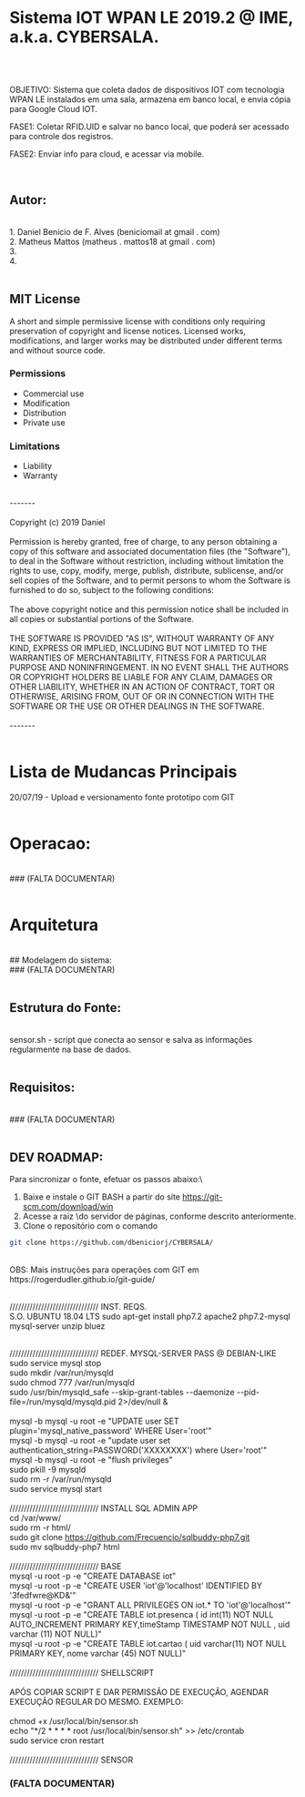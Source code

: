 # Sistema IOT WPAN LE 2019.2 @ IME, a.k.a. CYBERSALA.
<br/>
<br/>

OBJETIVO: Sistema que coleta dados de dispositivos IOT com tecnologia WPAN LE instalados em uma sala, armazena em banco local, e envia cópia para Google Cloud IOT.

FASE1: Coletar RFID.UID e salvar no banco local, que poderá ser acessado para controle dos registros.

FASE2: Enviar info para cloud, e acessar via mobile.

<br/>

## Autor: 
<br/>
1.	Daniel Benicio de F. Alves (beniciomail at gmail . com)
<br/>
2.	Matheus Mattos (matheus . mattos18 at gmail . com)
<br/>
3.
<br/>
4.
<br/>    
<br/>

## MIT License 
A short and simple permissive license with conditions only requiring preservation of copyright and license notices. Licensed works, modifications, and larger works may be distributed under different terms and without source code.
<br/>

### Permissions
+ Commercial use
+ Modification
+ Distribution
+ Private use
### Limitations
+ Liability
+ Warranty
<br/>
-------
<br/>
<br/>
Copyright (c) 2019 Daniel
<br/>
<br/>
Permission is hereby granted, free of charge, to any person obtaining a copy of this software and associated documentation files (the "Software"), to deal in the Software without restriction, including without limitation the rights to use, copy, modify, merge, publish, distribute, sublicense, and/or sell copies of the Software, and to permit persons to whom the Software is furnished to do so, subject to the following conditions:
<br/>
<br/>
The above copyright notice and this permission notice shall be included in all copies or substantial portions of the Software.
<br/>
<br/>
THE SOFTWARE IS PROVIDED "AS IS", WITHOUT WARRANTY OF ANY KIND, EXPRESS OR IMPLIED, INCLUDING BUT NOT LIMITED TO THE WARRANTIES OF MERCHANTABILITY, FITNESS FOR A PARTICULAR PURPOSE AND NONINFRINGEMENT. IN NO EVENT SHALL THE AUTHORS OR COPYRIGHT HOLDERS BE LIABLE FOR ANY CLAIM, DAMAGES OR OTHER LIABILITY, WHETHER IN AN ACTION OF CONTRACT, TORT OR OTHERWISE, ARISING FROM, OUT OF OR IN CONNECTION WITH THE SOFTWARE OR THE USE OR OTHER DEALINGS IN THE SOFTWARE.
<br/>
<br/>
-------
<br/>
<br/>

# Lista de Mudancas Principais
20/07/19 - Upload e versionamento fonte prototipo com GIT
<br/>
<br/>

# Operacao:
<br/>
### (FALTA DOCUMENTAR)
<br/>
<br/>



# Arquitetura
<br/>
## Modelagem do sistema:
<br/>
### (FALTA DOCUMENTAR)
<br/>
<br/>

## Estrutura do Fonte:
<br/>
sensor.sh     - script que conecta ao sensor e salva as informações regularmente na base de dados.
<br/>
<br/>


## Requisitos:
<br/>
### (FALTA DOCUMENTAR)
<br/>
<br/>


## DEV ROADMAP:
Para sincronizar o fonte, efetuar os passos abaixo:\
1. Baixe e instale o GIT BASH a partir do site  https://git-scm.com/download/win 
2. Acesse a raiz \do servidor de páginas, conforme descrito anteriormente.
3. Clone o repositório com o comando
```bash
git clone https://github.com/dbeniciorj/CYBERSALA/
```
<br/>    
OBS: Mais instruções para operações com GIT em https://rogerdudler.github.io/git-guide/ 
<br/>
<br/>




///////////////////////////////	INST. REQS.
<br/>
S.O. UBUNTU 18.04 LTS
sudo apt-get install php7.2 apache2 php7.2-mysql mysql-server unzip bluez
<br/>
<br/>

///////////////////////////////	REDEF. MYSQL-SERVER PASS @ DEBIAN-LIKE
<br/>
sudo service mysql stop
<br/>
sudo mkdir /var/run/mysqld
<br/>
sudo chmod 777  /var/run/mysqld
<br/>
sudo /usr/bin/mysqld_safe --skip-grant-tables --daemonize --pid-file=/run/mysqld/mysqld.pid 2>/dev/null &  
<br/>
mysql -b mysql -u root -e "UPDATE user SET plugin='mysql_native_password' WHERE User='root'"
<br/>
mysql -b mysql -u root -e "update user set authentication_string=PASSWORD('XXXXXXXX') where User='root'"
<br/>
mysql -b mysql -u root -e "flush privileges"
<br/>
sudo pkill -9 mysqld
<br/>
sudo rm -r /var/run/mysqld
<br/>
sudo service mysql start
<br/>
<br/>
/////////////////////////////// INSTALL SQL ADMIN APP
<br/>
cd /var/www/
<br/>
sudo rm -r html/
<br/>
sudo git clone https://github.com/Frecuencio/sqlbuddy-php7.git
<br/>
sudo mv sqlbuddy-php7 html
<br/>
<br/>
/////////////////////////////// BASE
<br/>
mysql -u root -p -e "CREATE DATABASE iot"
<br/>
mysql -u root -p -e "CREATE USER 'iot'@'localhost' IDENTIFIED BY '3fedfwre@KD&'"
<br/>
mysql -u root -p -e "GRANT ALL PRIVILEGES ON iot.* TO 'iot'@'localhost'"
<br/>
mysql -u root -p -e "CREATE TABLE iot.presenca ( id int(11) NOT NULL AUTO_INCREMENT PRIMARY KEY,timeStamp TIMESTAMP NOT NULL , uid varchar (11) NOT NULL)"
<br/>
mysql -u root -p -e "CREATE TABLE iot.cartao ( uid varchar(11) NOT NULL PRIMARY KEY, nome varchar (45) NOT NULL)"
<br/>
<br/>
/////////////////////////////// SHELLSCRIPT\
<br/>
APÓS COPIAR SCRIPT E DAR PERMISSÃO DE EXECUÇÃO, AGENDAR EXECUÇÃO REGULAR DO MESMO. EXEMPLO:\
<br/>
chmod +x /usr/local/bin/sensor.sh
<br/>
echo "*/2 * * * *   root    /usr/local/bin/sensor.sh" >> /etc/crontab
<br/>
sudo service cron restart
<br/>
<br/>
/////////////////////////////// SENSOR
<br/>
### (FALTA DOCUMENTAR)
<br/>
<br/>
